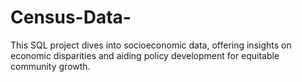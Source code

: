 # Census-Data-
This SQL project dives into socioeconomic data, offering insights on economic disparities and aiding policy development for equitable community growth.
